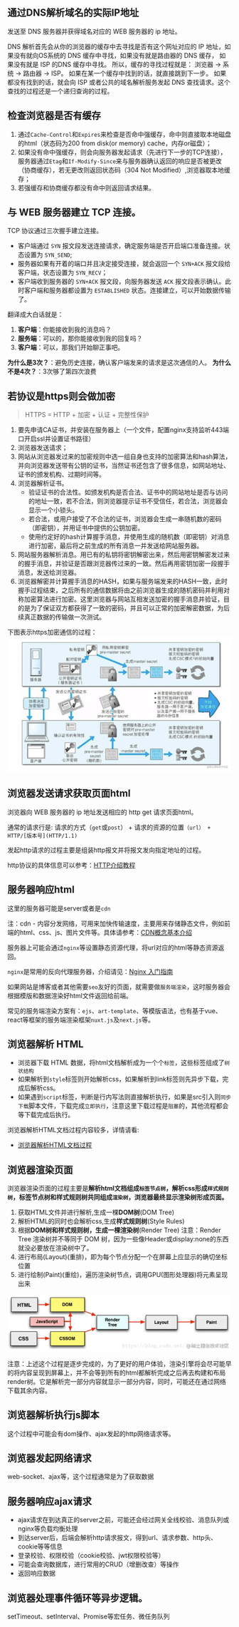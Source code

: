 ## 通过DNS解析域名的实际IP地址

发送至 DNS 服务器并获得域名对应的 WEB 服务器的 ip 地址。

DNS 解析首先会从你的浏览器的缓存中去寻找是否有这个网址对应的 IP 地址，如果没有就向OS系统的 DNS 缓存中寻找，如果没有就是路由器的 DNS 缓存， 如果没有就是 ISP 的DNS 缓存中寻找。 所以，缓存的寻找过程就是： 浏览器 -> 系统 -> 路由器 -> ISP。 如果在某一个缓存中找到的话，就直接跳到下一步。 如果都没有找到的话，就会向 ISP 或者公共的域名解析服务发起 DNS 查找请求。这个查找的过程还是一个递归查询的过程。

## 检查浏览器是否有缓存

1. 通过`Cache-Control`和`Expires`来检查是否命中强缓存，命中则直接取本地磁盘的html（状态码为200 from disk(or memory)  cache，内存or磁盘）；
2. 如果没有命中强缓存，则会向服务器发起请求（先进行下一步的TCP连接），服务器通过`Etag`和`If-Modify-Since`来与服务器确认返回的响应是否被更改（协商缓存），若无更改则返回状态码（304 Not Modified）,浏览器取本地缓存；
3. 若强缓存和协商缓存都没有命中则返回请求结果。

## 与 WEB 服务器建立 TCP 连接。

TCP 协议通过三次握手建立连接。

- 客户端通过 `SYN` 报文段发送连接请求，确定服务端是否开启端口准备连接。状态设置为 `SYN_SEND`;
- 服务器如果有开着的端口并且决定接受连接，就会返回一个 `SYN+ACK` 报文段给客户端，状态设置为 `SYN_RECV`；
- 客户端收到服务器的 `SYN+ACK` 报文段，向服务器发送 `ACK` 报文段表示确认。此时客户端和服务器都设置为 `ESTABLISHED` 状态。连接建立，可以开始数据传输了。

翻译成大白话就是：

1. **客户端**：你能接收到我的消息吗？
2. **服务端**：可以的，那你能接收到我的回复吗？
3. **客户端**：可以，那我们开始聊正事吧。

**为什么是3次？**：避免历史连接，确认客户端发来的请求是这次通信的人。
 **为什么不是4次？**：3次够了第四次浪费

## 若协议是https则会做加密

> HTTPS = HTTP + 加密 + 认证 + 完整性保护

1. 要先申请CA证书，并安装在服务器上（一个文件，配置nginx支持监听443端口开启ssl并设置证书路径）
2. 浏览器发送请求；
3. 网站从浏览器发过来的加密规则中选一组自身也支持的加密算法和hash算法，并向浏览器发送带有公钥的证书，当然证书还包含了很多信息，如网站地址、证书的颁发机构、过期时间等。
4. 浏览器解析证书。
   - 验证证书的合法性。如颁发机构是否合法、证书中的网站地址是否与访问的地址一致，若不合法，则浏览器提示证书不受信任，若合法，浏览器会显示一个小锁头。
   - 若合法，或用户接受了不合法的证书，浏览器会生成一串随机数的密码（即密钥），并用证书中提供的公钥加密。
   - 使用约定好的hash计算握手消息，并使用生成的随机数（即密钥）对消息进行加密，最后将之前生成的所有消息一并发送给网站服务器。
5. 网站服务器解析消息。用已有的私钥将密钥解密出来，然后用密钥解密发过来的握手消息，并验证是否跟浏览器传过来的一致。然后再用密钥加密一段握手消息，发送给浏览器。
6. 浏览器解密并计算握手消息的HASH，如果与服务端发来的HASH一致，此时握手过程结束，之后所有的通信数据将由之前浏览器生成的随机密码并利用对称加密算法进行加密。这里浏览器与网站互相发送加密的握手消息并验证，目的是为了保证双方都获得了一致的密码，并且可以正常的加密解密数据，为后续真正数据的传输做一次测试。

下图表示https加密通信的过程： ![img](06.输入URL到页面加载.assets/9ee5c63ce78242c3a09286bf1eb68d7etplv-k3u1fbpfcp-zoom-in-crop-mark4536000.awebp)

## 浏览器发送请求获取页面html

浏览器向 WEB 服务器的 ip 地址发送相应的 http get 请求页面html。

通常的请求行是: 请求的方式（`get`或`post`） + 请求的资源的位置`（url） + HTTP/[版本号](HTTP/1.1)`

发起http请求的过程主要是组装http报文并将报文发向指定地址的过程。

http协议的具体信息可以参考：[HTTP介绍教程](https://link.juejin.cn?target=https%3A%2F%2Fwww.runoob.com%2Fhttp%2Fhttp-tutorial.html)

## 服务器响应html

这里的服务器可能是server或者是`cdn`

注：cdn - 内容分发网络，可用来加快传输速度，主要用来存储静态文件，例如前端的html、css、js、图片文件等。具体请参考：[CDN概念基本介绍](https://link.juejin.cn?target=https%3A%2F%2Fwww.jianshu.com%2Fp%2Fa64675c6b73b)

服务器上可能会通过`nginx`等设置静态资源代理，将url对应的html等静态资源返回。

`nginx`是常用的反向代理服务器，介绍请见：[Nginx 入门指南](https://link.juejin.cn?target=https%3A%2F%2Fwww.w3cschool.cn%2Fnginx%2F)

如果网站是博客或者其他需要`seo`友好的页面，就需要做`服务端渲染`，这时服务器会根据模版和数据渲染好html文件返回给前端。

常见的服务端渲染方案有：`ejs`、`art-template`、等模版语法，也有基于vue、react等框架的服务端渲染框架`nuxt.js`及`next.js`等。

## 浏览器解析 HTML

- 浏览器下载 HTML 数据，将html文档解析成为一个个`标签`，这些标签组成了`树状结构`
- 如果解析到`style`标签则开始解析css，如果解析到link标签则先异步下载，完成后解析css。
- 如果遇到`script`标签，判断是行内写法则直接解析执行，如果是src引入则`同步下载`脚本文件，下载完成`立即执行`，注意这里下载过程是`阻塞`的，其他流程都会等下载完成后执行。

浏览器解析HTML文档过程内容较多，详情请看:

- [浏览器解析HTML文档过程](https://link.juejin.cn?target=https%3A%2F%2Fblog.csdn.net%2FAlan_1550587588%2Farticle%2Fdetails%2F80297765)

## 浏览器渲染页面

浏览器渲染页面的过程主要是**解析html文档组成`标签节点树`，解析css形成`样式规则树`，标签节点树和样式规则树共同组成`渲染树`，浏览器最终显示渲染树形成页面。**

1. 获取HTML文件并进行解析,生成一棵**DOM树**(DOM Tree)
2. 解析HTML的同时也会解析css,生成**样式规则树**(Style Rules)
3. 根据**DOM树和样式规则树，生成一棵渲染树**(Render Tree)
   注意：Render Tree 渲染树并不等同于 DOM 树，因为一些像Header或display:none的东西就没必要放在渲染树中了。
4. 进行布局(Layout)(重排)，即为每个节点分配一个在屏幕上应显示的确切坐标位置
5. 进行绘制(Paint)(重绘)，遍历渲染树节点，调用GPU(图形处理器)将元素呈现出来

![img](06.输入URL到页面加载.assets/8c793573eec341eca76d6adcd59897b9tplv-k3u1fbpfcp-zoom-in-crop-mark4536000.awebp)

注意：上述这个过程是逐步完成的，为了更好的用户体验，渲染引擎将会尽可能早的将内容呈现到屏幕上，并不会等到所有的html都解析完成之后再去构建和布局render树。它是解析完一部分内容就显示一部分内容，同时，可能还在通过网络下载其余内容。

## 浏览器解析执行js脚本

这个过程中可能会有dom操作、ajax发起的http网络请求等。

## 浏览器发起网络请求

web-socket、ajax等，这个过程通常是为了获取数据

## 服务器响应ajax请求

- ajax请求在到达真正的server之前，可能还会经过网关全线校验、消息队列或nginx等负载均衡处理
- 到达server后，后端会解析http请求报文，得到url、请求参数、http头、cookie等等信息
- 登录校验、权限校验（cookie校验、jwt权限校验等）
- 可能会查询数据库，进行常用的CRUD（增删改查）等操作
- 返回响应数据

## 浏览器处理事件循环等异步逻辑。

setTimeout、setInterval、Promise等宏任务、微任务队列
